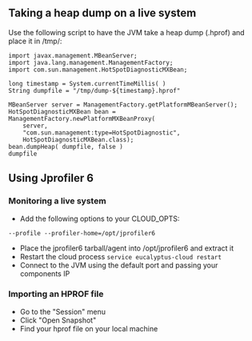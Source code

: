 ## Taking a heap dump on a live system
Use the following script to have the JVM take a heap dump (.hprof) and place it in /tmp/:
```
import javax.management.MBeanServer;
import java.lang.management.ManagementFactory;
import com.sun.management.HotSpotDiagnosticMXBean;

long timestamp = System.currentTimeMillis( )
String dumpfile = "/tmp/dump-${timestamp}.hprof"

MBeanServer server = ManagementFactory.getPlatformMBeanServer();
HotSpotDiagnosticMXBean bean = ManagementFactory.newPlatformMXBeanProxy(
    server,
    "com.sun.management:type=HotSpotDiagnostic",
    HotSpotDiagnosticMXBean.class);
bean.dumpHeap( dumpfile, false )
dumpfile
```

## Using Jprofiler 6
### Monitoring a live system
- Add the following options to your CLOUD_OPTS:
```
--profile --profiler-home=/opt/jprofiler6
```
- Place the jprofiler6 tarball/agent into /opt/jprofiler6 and extract it
- Restart the cloud process ```service eucalyptus-cloud restart```
- Connect to the JVM using the default port and passing your components IP

### Importing an HPROF file
- Go to the "Session" menu
- Click "Open Snapshot"
- Find your hprof file on your local machine 